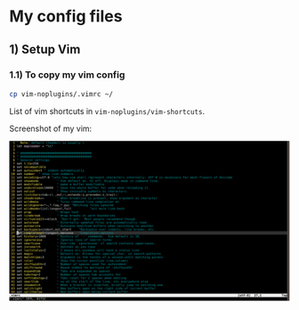 # My config files

## 1) Setup Vim

### 1.1) To copy my vim config
```bash
cp vim-noplugins/.vimrc ~/
```
List of vim shortcuts in `vim-noplugins/vim-shortcuts`.

Screenshot of my vim:

![vim screenshot](https://raw.githubusercontent.com/yuriescl/config-files/master/images/screenshot-vim-noplugins.jpg)
